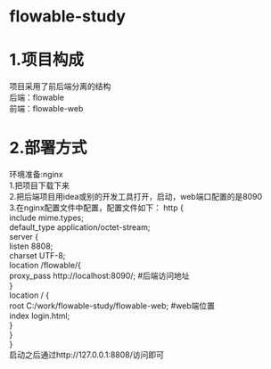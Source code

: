 # flowable-study
# 1.项目构成  
  项目采用了前后端分离的结构  
  后端：flowable   
  前端：flowable-web  
# 2.部署方式  
  环境准备:nginx  
  1.把项目下载下来  
  2.把后端项目用idea或别的开发工具打开，启动，web端口配置的是8090  
  3.在nginx配置文件中配置，配置文件如下：
  http {  
      include mime.types;  
      default_type  application/octet-stream;  
      server {  
          listen       8808;  
          charset UTF-8;  
          location /flowable/{  
             proxy_pass http://localhost:8090/;  #后端访问地址  
          }  
          location / {  
            root C:/work/flowable-study/flowable-web;  #web端位置  
            index login.html;  
          }  
      }  
  }  
  启动之后通过http://127.0.0.1:8808/访问即可  
